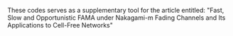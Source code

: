 These codes serves as a supplementary tool for the article entitled:
"Fast, Slow and Opportunistic FAMA under Nakagami-m Fading Channels and Its Applications to Cell-Free Networks"
